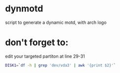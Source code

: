 # dynmotd
script to generate a dynamic motd, with arch logo

# don't forget to:
edit your targeted partiton at line 29-31
```bash
DISK1=`df -h | grep 'dev/vda3' | awk '{print $2}'`
```
